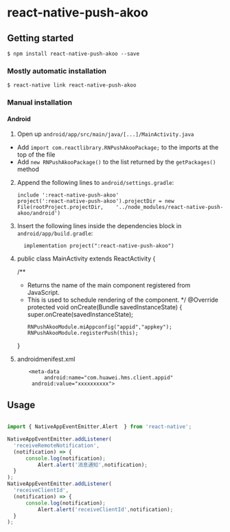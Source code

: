 
# react-native-push-akoo

## Getting started

`$ npm install react-native-push-akoo --save`

### Mostly automatic installation

`$ react-native link react-native-push-akoo`

### Manual installation



#### Android

1. Open up `android/app/src/main/java/[...]/MainActivity.java`
  - Add `import com.reactlibrary.RNPushAkooPackage;` to the imports at the top of the file
  - Add `new RNPushAkooPackage()` to the list returned by the `getPackages()` method
2. Append the following lines to `android/settings.gradle`:
  	```
  	include ':react-native-push-akoo'
  	project(':react-native-push-akoo').projectDir = new File(rootProject.projectDir, 	'../node_modules/react-native-push-akoo/android')
  	```
3. Insert the following lines inside the dependencies block in `android/app/build.gradle`:
  	```
      implementation project(":react-native-push-akoo")
  	```
4. public class MainActivity extends ReactActivity {

    /**
     * Returns the name of the main component registered from JavaScript.
     * This is used to schedule rendering of the component.
     */
    @Override
    protected void onCreate(Bundle savedInstanceState) {
        super.onCreate(savedInstanceState);
		````
        RNPushAkooModule.miAppconfig("appid","appkey");
        RNPushAkooModule.registerPush(this);
        
        `````            
    }
5. androidmenifest.xml
````
       <meta-data
            android:name="com.huawei.hms.client.appid"
        android:value="xxxxxxxxxx">
`````


## Usage
```javascript

import { NativeAppEventEmitter,Alert  } from 'react-native';

NativeAppEventEmitter.addListener(
  'receiveRemoteNotification',
  (notification) => {
      console.log(notification);
          Alert.alert('消息通知',notification);
  }
);
NativeAppEventEmitter.addListener(
  'receiveClientId',
  (notification) => {
      console.log(notification);
          Alert.alert('receiveClientId',notification);
  }
);
```
  